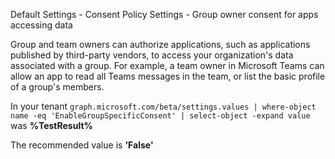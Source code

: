 Default Settings - Consent Policy Settings - Group owner consent for apps accessing data

Group and team owners can authorize applications, such as applications published by third-party vendors, to access your organization's data associated with a group. For example, a team owner in Microsoft Teams can allow an app to read all Teams messages in the team, or list the basic profile of a group's members.

<!--- Results --->

In your tenant `graph.microsoft.com/beta/settings.values | where-object name -eq 'EnableGroupSpecificConsent' | select-object -expand value` was **%TestResult%**

The recommended value is **'False'**
